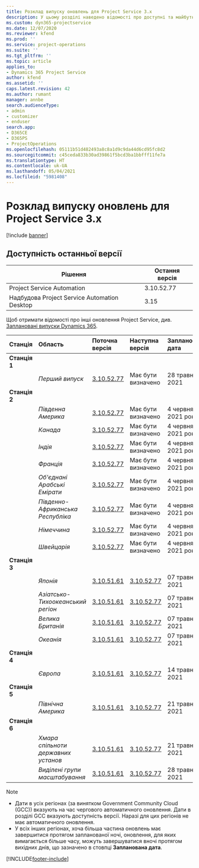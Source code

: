 ```yaml
---
title: Розклад випуску оновлень для Project Service 3.x
description: У цьому розділі наведено відомості про доступні та майбутні випуски Dynamics 365 Project Service Automation.
ms.custom: dyn365-projectservice
ms.date: 12/07/2020
ms.reviewer: kfend
ms.prod: ''
ms.service: project-operations
ms.suite: ''
ms.tgt_pltfrm: ''
ms.topic: article
applies_to:
- Dynamics 365 Project Service
author: kfend
ms.assetid: ''
caps.latest.revision: 42
ms.author: rumant
manager: annbe
search.audienceType:
- admin
- customizer
- enduser
search.app:
- D365CE
- D365PS
- ProjectOperations
ms.openlocfilehash: 05111b51d482493a8c8a1d9c9da44d6cd95fc8d2
ms.sourcegitcommit: c45ceda833b30ad39861f5bcd3ba1bbfff11fe7a
ms.translationtype: HT
ms.contentlocale: uk-UA
ms.lasthandoff: 05/04/2021
ms.locfileid: "5981408"
---
```

# <a name="update-release-schedule-for-project-service-3x"></a>Розклад випуску оновлень для Project Service 3.x

[!include [banner](../includes/psa-now-project-operations.md)]

## <a name="latest-version-availability"></a>Доступність останньої версії

| Рішення  | Остання версія |
|-------|----|
| Project Service Automation    | 3.10.52.77 |
| Надбудова Project Service Automation Desktop                | 3.15          |

Щоб отримати відомості про інші оновлення Project Service, див. [Заплановані випуски Dynamics 365](/dynamics365/release-plans/). 

| Станція  | Область | Поточна версія | Наступна версія |  Запланована дата
| :---   | :---   | :---   | :---   |:---   |         
|<strong>Станція 1</strong> | |  |  | |
| | <i>Перший випуск</i> | [3.10.52.77](whats-new-ur-31.md) | Має бути визначено | 28 травня 2021
|<strong>Станція 2</strong> | |  |  | |
| | <i>Південна Америка</i> | [3.10.52.77](whats-new-ur-31.md) | Має бути визначено | 4 червня 2021 року
| | <i>Канада</i> | [3.10.52.77](whats-new-ur-31.md) | Має бути визначено | 4 червня 2021 року
| | <i>Індія</i> | [3.10.52.77](whats-new-ur-31.md) | Має бути визначено | 4 червня 2021 року
| | <i>Франція</i> | [3.10.52.77](whats-new-ur-31.md) | Має бути визначено | 4 червня 2021 року
| | <i>Об'єднані Арабські Емірати</i> | [3.10.52.77](whats-new-ur-31.md) | Має бути визначено | 4 червня 2021 року
| | <i>Південно-Африканська Республіка</i> | [3.10.52.77](whats-new-ur-31.md) | Має бути визначено | 4 червня 2021 року
| | <i>Німеччина</i> | [3.10.52.77](whats-new-ur-31.md) | Має бути визначено | 4 червня 2021 року
| | <i>Швейцарія</i> | [3.10.52.77](whats-new-ur-31.md) | Має бути визначено | 4 червня 2021 року
|<strong>Станція 3</strong> | |  |  | |
| | <i>Японія</i> | [3.10.51.61](whats-new-ur-30.md) | [3.10.52.77](whats-new-ur-31.md) | 07 травня 2021
| | <i>Азіатсько-Тихоокеанський регіон</i> | [3.10.51.61](whats-new-ur-30.md) | [3.10.52.77](whats-new-ur-31.md) | 07 травня 2021
| | <i>Велика Британія</i> | [3.10.51.61](whats-new-ur-30.md) | [3.10.52.77](whats-new-ur-31.md) | 07 травня 2021
| | <i>Океанія</i> | [3.10.51.61](whats-new-ur-30.md) | [3.10.52.77](whats-new-ur-31.md) | 07 травня 2021
|<strong>Станція 4</strong> | |  |  | |
| | <i>Європа</i> | [3.10.51.61](whats-new-ur-30.md) | [3.10.52.77](whats-new-ur-31.md) | 14 травня 2021
|<strong>Станція 5</strong> | |  |  | |
| | <i>Північна Америка</i> | [3.10.51.61](whats-new-ur-30.md) | [3.10.52.77](whats-new-ur-31.md) | 21 травня 2021
|<strong>Станція 6</strong> | |  |  | |
| | <i>Хмара спільноти державних установ</i> | [3.10.51.61](whats-new-ur-30.md) | [3.10.52.77](whats-new-ur-31.md) | 21 травня 2021
| | <i>Виділені групи масштабування</i> | [3.10.51.61](whats-new-ur-30.md) | [3.10.52.77](whats-new-ur-31.md) | 28 травня 2021

>[!Note]
> - Дати в усіх регіонах (за винятком Government Community Cloud (GCC)) вказують на час чергового автоматичного оновлення. Дати в розділі GCC вказують доступність версії. Наразі для цих регіонів не має автоматичного оновлення.
> - У всіх інших регіонах, хоча більша частина оновлень має завершитися протягом запланованої ночі, оновлення, для яких вимагається більше часу, можуть завершуватися вночі протягом вихідних днів, що зазначено в стовпці **Запланована дата**.


[!INCLUDE[footer-include](../includes/footer-banner.md)]
